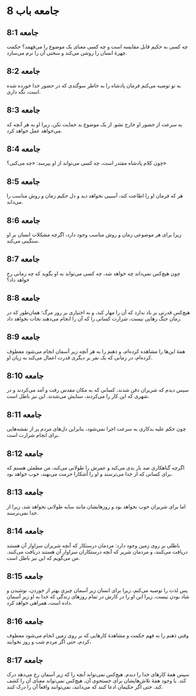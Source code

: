 # جامعه باب 8

## جامعه 8:1
چه کسی به حکیم قابل مقایسه است و چه کسی معنای یک موضوع را می‌فهمد؟ حکمت چهرهٔ انسان را روشن می‌کند و سختی آن را نرم می‌سازد.

## جامعه 8:2
به تو توصیه می‌کنم فرمان پادشاه را به خاطر سوگندی که در حضور خدا خورده شده است، نگه داری.

## جامعه 8:3
به سرعت از حضور او خارج نشو. از یک موضوع بد حمایت نکن، زیرا او به هر آنچه که می‌خواهد عمل خواهد کرد.

## جامعه 8:4
چون کلام پادشاه مقتدر است، چه کسی می‌تواند از او بپرسد: «چه می‌کنی؟»

## جامعه 8:5
هر که فرمان او را اطاعت کند، آسیبی نخواهد دید و دل حکیم زمان و روش مناسب را می‌داند.

## جامعه 8:6
زیرا برای هر موضوعی زمان و روش مناسب وجود دارد، اگرچه مشکلات انسان بر او سنگینی می‌کند.

## جامعه 8:7
چون هیچ‌کس نمی‌داند چه خواهد شد، چه کسی می‌تواند به او بگوید که چه زمانی رخ خواهد داد؟

## جامعه 8:8
هیچ‌کس قدرتی بر باد ندارد که آن را مهار کند، و نه اختیاری بر روز مرگ؛ همان‌طور که در زمان جنگ رهایی نیست، شرارت کسانی را که آن را انجام می‌دهند نجات نخواهد داد.

## جامعه 8:9
همهٔ این‌ها را مشاهده کرده‌ام، و ذهنم را به هر آنچه زیر آسمان انجام می‌شود معطوف کرده‌ام، در زمانی که یک نفر بر دیگری قدرت اعمال می‌کند به زیان او.

## جامعه 8:10
سپس دیدم که شریران دفن شدند، کسانی که به مکان مقدس رفت و آمد می‌کردند و در شهری که این کار را می‌کردند، ستایش می‌شدند. این نیز باطل است.

## جامعه 8:11
چون حکم علیه بدکاری به سرعت اجرا نمی‌شود، بنابراین دل‌های مردم پر از نقشه‌هایی برای انجام شرارت است.

## جامعه 8:12
اگرچه گناهکاری صد بار بدی می‌کند و عمرش را طولانی می‌کند، من مطمئن هستم که برای کسانی که از خدا می‌ترسند و او را آشکارا حرمت می‌نهند، خوب خواهد بود.

## جامعه 8:13
اما برای شریران خوب نخواهد بود و روزهایشان مانند سایه طولانی نخواهد شد، زیرا از خدا نمی‌ترسند.

## جامعه 8:14
باطلی بر روی زمین وجود دارد: مردمان درستکار که آنچه شریران سزاوار آن هستند دریافت می‌کنند، و مردمان شریر که آنچه درستکاران سزاوار آن هستند دریافت می‌کنند. من می‌گویم که این نیز باطل است.

## جامعه 8:15
پس لذت را توصیه می‌کنم، زیرا برای انسان زیر آسمان چیزی بهتر از خوردن، نوشیدن و شاد بودن نیست، زیرا این او را در کارش در تمام روزهای زندگی که خدا به او زیر آسمان داده است، همراهی خواهد کرد.

## جامعه 8:16
وقتی ذهنم را به فهم حکمت و مشاهدهٔ کارهایی که بر روی زمین انجام می‌شود معطوف کردم، حتی اگر مردم شب و روز نخوابند،

## جامعه 8:17
سپس همهٔ کارهای خدا را دیدم. هیچ‌کس نمی‌تواند آنچه را که زیر آسمان رخ می‌دهد درک کند. با وجود همهٔ تلاش‌هایشان برای جستجوی آن، هیچ‌کس نمی‌تواند معنای آن را کشف کند. حتی اگر حکیمان ادعا کنند که می‌دانند، نمی‌توانند واقعاً آن را درک کنند.
